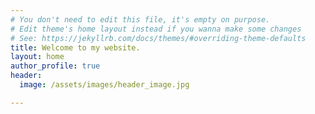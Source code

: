 ```yaml
---
# You don't need to edit this file, it's empty on purpose.
# Edit theme's home layout instead if you wanna make some changes
# See: https://jekyllrb.com/docs/themes/#overriding-theme-defaults
title: Welcome to my website.
layout: home
author_profile: true
header:
  image: /assets/images/header_image.jpg

---
```


